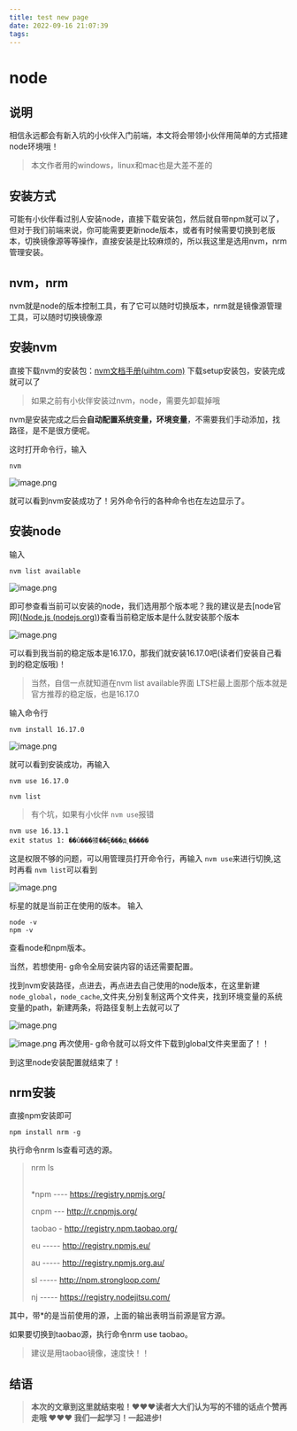 ```yaml
---
title: test new page
date: 2022-09-16 21:07:39
tags:
---
```


# node

## 说明

相信永远都会有新入坑的小伙伴入门前端，本文将会带领小伙伴用简单的方式搭建node环境哦！

> 本文作者用的windows，linux和mac也是大差不差的

## 安装方式

可能有小伙伴看过别人安装node，直接下载安装包，然后就自带npm就可以了，但对于我们前端来说，你可能需要更新node版本，或者有时候需要切换到老版本，切换镜像源等等操作，直接安装是比较麻烦的，所以我这里是选用nvm，nrm管理安装。

## nvm，nrm

nvm就是node的版本控制工具，有了它可以随时切换版本，nrm就是镜像源管理工具，可以随时切换镜像源

## 安装nvm

直接下载nvm的安装包：[nvm文档手册(uihtm.com)](http://nvm.uihtm.com/) 下载setup安装包，安装完成就可以了

> 如果之前有小伙伴安装过nvm，node，需要先卸载掉哦

nvm是安装完成之后会**自动配置系统变量，环境变量**，不需要我们手动添加，找路径，是不是很方便呢。

这时打开命令行，输入

`nvm`

![image.png](https://p3-juejin.byteimg.com/tos-cn-i-k3u1fbpfcp/d0c5c7d8b88b480f9ab5be4de80a5adc~tplv-k3u1fbpfcp-watermark.image?)

就可以看到nvm安装成功了！另外命令行的各种命令也在左边显示了。

## 安装node

输入

`nvm list available`

![image.png](https://p9-juejin.byteimg.com/tos-cn-i-k3u1fbpfcp/e38f400a984247a1906d9692d37c1088~tplv-k3u1fbpfcp-watermark.image?)

即可参查看当前可以安装的node，我们选用那个版本呢？我的建议是去[node官网]([Node.js (nodejs.org)](https://nodejs.org/en/))查看当前稳定版本是什么就安装那个版本

![image.png](https://p6-juejin.byteimg.com/tos-cn-i-k3u1fbpfcp/deeb6fc2fa4e43e3a6a029bdf295d2fc~tplv-k3u1fbpfcp-watermark.image?)

可以看到我当前的稳定版本是16.17.0，那我们就安装16.17.0吧(读者们安装自己看到的稳定版哦)！

> 当然，自信一点就知道在nvm list available界面 LTS栏最上面那个版本就是官方推荐的稳定版，也是16.17.0

输入命令行

`nvm install 16.17.0`

![image.png](https://p9-juejin.byteimg.com/tos-cn-i-k3u1fbpfcp/74b50eaf4c22457e9e82982a2debd176~tplv-k3u1fbpfcp-watermark.image?)

就可以看到安装成功，再输入

```
nvm use 16.17.0

nvm list
```

> 有个坑，如果有小伙伴 `nvm use`报错

```
nvm use 16.13.1
exit status 1: ��û���㹻��Ȩ��ִ�д˲�����
```

这是权限不够的问题，可以用管理员打开命令行，再输入 `nvm use`来进行切换,这时再看 `nvm list`可以看到

![image.png](https://p3-juejin.byteimg.com/tos-cn-i-k3u1fbpfcp/a424c80e9235471e89b51b4c75b5ee1d~tplv-k3u1fbpfcp-watermark.image?)

标星的就是当前正在使用的版本。
输入

```
node -v
npm -v
```

查看node和npm版本。

当然，若想使用- g命令全局安装内容的话还需要配置。

找到nvm安装路径，点进去，再点进去自己使用的node版本，在这里新建
    `node_global`，`node_cache`,文件夹,分别复制这两个文件夹，找到环境变量的系统变量的path，新建两条，将路径复制上去就可以了

![image.png](https://p9-juejin.byteimg.com/tos-cn-i-k3u1fbpfcp/f66b9875063c4bc8a90e21b4e42bfc62~tplv-k3u1fbpfcp-watermark.image?)

![image.png](https://p6-juejin.byteimg.com/tos-cn-i-k3u1fbpfcp/b6b756b13d90400bb6ce63e0b39c997b~tplv-k3u1fbpfcp-watermark.image?)
再次使用- g命令就可以将文件下载到global文件夹里面了！！

到这里node安装配置就结束了！

## nrm安装

直接npm安装即可

`npm install nrm -g`

执行命令nrm ls查看可选的源。

> nrm ls                                                                                                                                   
>
> *npm ---- https://registry.npmjs.org/
>
> cnpm --- http://r.cnpmjs.org/
>
> taobao - http://registry.npm.taobao.org/
>
> eu ----- http://registry.npmjs.eu/
>
> au ----- http://registry.npmjs.org.au/
>
> sl ----- http://npm.strongloop.com/
>
> nj ----- https://registry.nodejitsu.com/

其中，带*的是当前使用的源，上面的输出表明当前源是官方源。

如果要切换到taobao源，执行命令nrm use taobao。

> 建议是用taobao镜像，速度快！！

## 结语

> **本次的文章到这里就结束啦！♥♥♥读者大大们认为写的不错的话点个赞再走哦 ♥♥♥ 我们一起学习！一起进步!**
>
